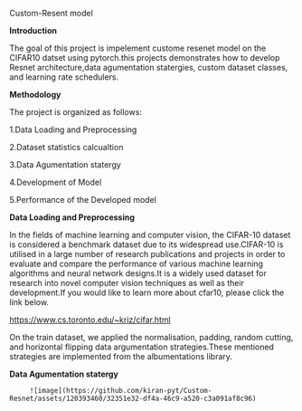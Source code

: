 Custom-Resent model

**Introduction**

The goal of this project is impelement custome resenet model on the CIFAR10 datset using pytorch.this projects demonstrates how to develop Resnet architecture,data agumentation statergies, custom dataset classes, and learning rate schedulers.

**Methodology**

 The project is organized as follows: 
 
 1.Data Loading and Preprocessing

 2.Dataset statistics calcualtion

 3.Data Agumentation statergy 

 4.Development of Model
 
 5.Performance of the Developed model

 **Data Loading and Preprocessing**

 In the fields of machine learning and computer vision, the CIFAR-10 dataset is considered a benchmark dataset due to its widespread use.CIFAR-10 is utilised in a large number of research publications and projects in order to evaluate and compare the performance of various machine learning algorithms and neural network designs.It is a widely used dataset for research into novel computer vision techniques as well as their development.If you would like to learn more about cfar10, please click the link below.

  https://www.cs.toronto.edu/~kriz/cifar.html

On the train dataset, we applied the normalisation, padding, random cutting, and horizontal flipping data argumentation strategies.These mentioned strategies are implemented from the albumentations library.

 **Data Agumentation statergy**

         ![image](https://github.com/kiran-pyt/Custom-Resnet/assets/120393460/32351e32-df4a-46c9-a520-c3a091af8c96)


            

          










 





